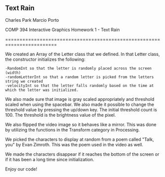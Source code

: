 ## Text Rain

Charles Park
Marcio Porto

COMP 394
Interactive Graphics
Homework 1 - Text Rain

========================================================================

We created an Array of the Letter class that we defined. In that Letter class, the constructor initializes the following:

	-RandomInt so that the letter is randomly placed across the screen (width)
	-randomLetterInt so that a random letter is picked from the letters string we created
	-velocityInt so that the letter falls randomly based on the time at which the letter was initialized.

We also made sure that image is gray scaled appropriately and threshold scaled when using the spacebar. We also made it possible to change the threshold value by pressing the up/down key. The initial threshold count is 100. The threshold is the brightness value of the pixel.

We also flipped the video image so it behaves like a mirror. This was done by utilizing the functions in the Transform category in Processing.

We picked the characters to display at random from a poem called "Talk, you" by Evan Zimroth. This was the poem used in the video as well.

We made the characters disappear if it reaches the bottom of the screen or if it has been a long time since initialization.

Enjoy our code!
